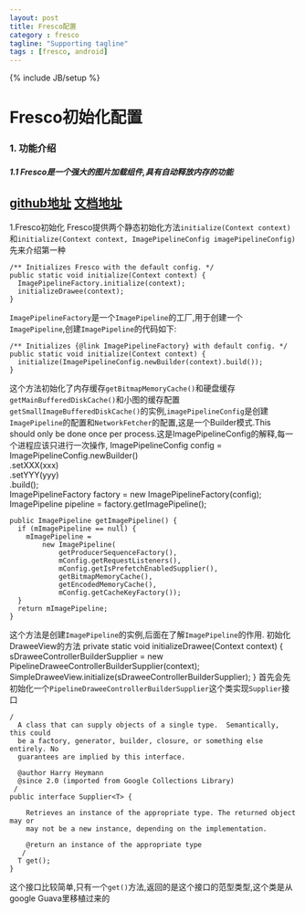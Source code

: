 ```yaml
---
layout: post
title: Fresco配置
category : fresco
tagline: "Supporting tagline"
tags : [fresco, android]
---
```

{% include JB/setup %}
# Fresco初始化配置
### 1. 功能介绍  
##### 1.1 Fresco是一个强大的图片加载组件,具有自动释放内存的功能  
[github地址](https://github.com/facebook/fresco)   [文档地址](http://fresco-cn.org/)
---
<!--break-->
1.Fresco初始化
Fresco提供两个静态初始化方法```initialize(Context context)```和```initialize(Context context, ImagePipelineConfig imagePipelineConfig)```
先来介绍第一种

    /** Initializes Fresco with the default config. */
    public static void initialize(Context context) {
      ImagePipelineFactory.initialize(context);
      initializeDrawee(context);
    }

```ImagePipelineFactory```是一个```ImagePipeline```的工厂,用于创建一个```ImagePipeline```,创建```ImagePipeline```的代码如下:  

    /** Initializes {@link ImagePipelineFactory} with default config. */
    public static void initialize(Context context) {
      initialize(ImagePipelineConfig.newBuilder(context).build());
    }

这个方法初始化了内存缓存```getBitmapMemoryCache()```和硬盘缓存```getMainBufferedDiskCache()```和小图的缓存配置```getSmallImageBufferedDiskCache()```的实例,```imagePipelineConfig```是创建```ImagePipeline```的配置和```NetworkFetcher```的配置,这是一个Builder模式.This should only be done once per process.这是ImagePipelineConfig的解释,每一个进程应该只进行一次操作,
ImagePipelineConfig config = ImagePipelineConfig.newBuilder()  
        .setXXX(xxx)  
        .setYYY(yyy)  
        .build();  
    ImagePipelineFactory factory = new   ImagePipelineFactory(config);  
    ImagePipeline pipeline = factory.getImagePipeline();

    public ImagePipeline getImagePipeline() {
      if (mImagePipeline == null) {
        mImagePipeline =
            new ImagePipeline(
                getProducerSequenceFactory(),
                mConfig.getRequestListeners(),
                mConfig.getIsPrefetchEnabledSupplier(),
                getBitmapMemoryCache(),
                getEncodedMemoryCache(),
                mConfig.getCacheKeyFactory());
      }
      return mImagePipeline;
    }

这个方法是创建```ImagePipeline```的实例,后面在了解```ImagePipeline```的作用.
初始化DraweeView的方法
    private static void initializeDrawee(Context context) {
        sDraweeControllerBuilderSupplier = new PipelineDraweeControllerBuilderSupplier(context);
        SimpleDraweeView.initialize(sDraweeControllerBuilderSupplier);
      }
首先会先初始化一个```PipelineDraweeControllerBuilderSupplier```这个类实现```Supplier```接口

    /
      A class that can supply objects of a single type.  Semantically, this could
      be a factory, generator, builder, closure, or something else entirely. No
      guarantees are implied by this interface.

      @author Harry Heymann
      @since 2.0 (imported from Google Collections Library)
     /
    public interface Supplier<T> {

        Retrieves an instance of the appropriate type. The returned object may or
        may not be a new instance, depending on the implementation.

        @return an instance of the appropriate type
       /
      T get();
    }
这个接口比较简单,只有一个```get()```方法,返回的是这个接口的范型类型,这个类是从google Guava里移植过来的
